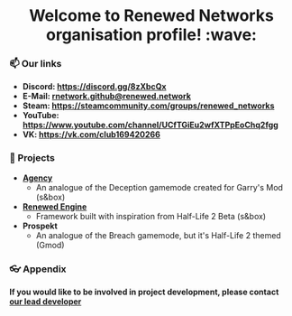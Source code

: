<h1 align="center"> Welcome to Renewed Networks organisation profile! :wave:</h1>

### :mailbox: Our links
- <b>Discord: https://discord.gg/8zXbcQx</b> <br>
- <b>E-Mail: rnetwork.github@renewed.network</b> <br>
- <b>Steam: https://steamcommunity.com/groups/renewed_networks</b> <br>
- <b>YouTube: https://www.youtube.com/channel/UCfTGiEu2wfXTPpEoChq2fgg</b> <br>
- <b>VK: https://vk.com/club169420266</b> <br>

### :popcorn: Projects
- <b>[Agency](https://github.com/renewed-networks/sbox-agency)</b>
  - An analogue of the Deception gamemode created for Garry's Mod (s&box)
- <b>[Renewed Engine](https://github.com/renewed-networks/RenewedEngine)</b>
  - Framework built with inspiration from Half-Life 2 Beta (s&box)
- <b>Prospekt</b>
  - An analogue of the Breach gamemode, but it's Half-Life 2 themed (Gmod)

### :eyeglasses: Appendix
<b>If you would like to be involved in project development, please contact [our lead developer](https://steamcommunity.com/id/bilwin/)</b>
